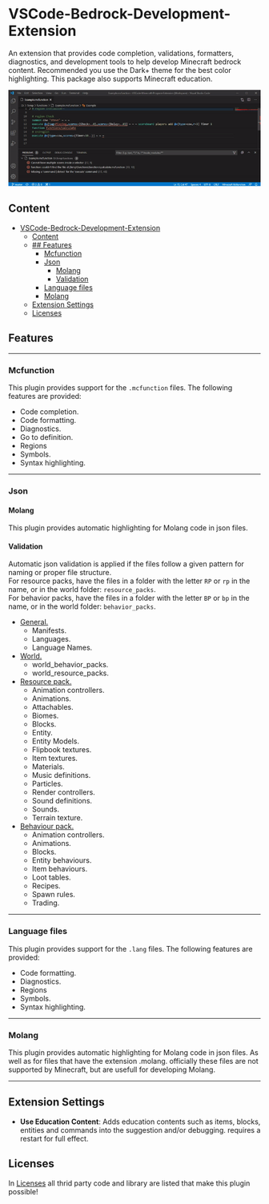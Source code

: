# VSCode-Bedrock-Development-Extension
An extension that provides code completion, validations, formatters, diagnostics, and development tools to help develop Minecraft bedrock content.
Recommended you use the Dark+ theme for the best color highlighting. This package also supports Minecraft education.

![overview](documentation/resources/overview.gif)

## Content
- [VSCode-Bedrock-Development-Extension](#vscode-bedrock-development-extension)
  - [Content](#content)
  - [## Features](#h2-idfeatures-38featuresh2)
    - [Mcfunction](#mcfunction)
    - [Json](#json)
      - [Molang](#molang)
      - [Validation](#validation)
    - [Language files](#language-files)
    - [Molang](#molang-1)
  - [Extension Settings](#extension-settings)
  - [Licenses](#licenses)

## Features
---

### Mcfunction
This plugin provides support for the `.mcfunction` files. The following features are provided:
- Code completion.
- Code formatting.
- Diagnostics.
- Go to definition.
- Regions
- Symbols.
- Syntax highlighting.

---
### Json

#### Molang
This plugin provides automatic highlighting for Molang code in json files.

#### Validation
Automatic json validation is applied if the files follow a given pattern for naming or proper file structure.  
For resource packs, have the files in a folder with the letter `RP` or `rp` in the name, or in the world folder: `resource_packs`.  
For behavior packs, have the files in a folder with the letter `BP` or `bp` in the name, or in the world folder: `behavior_packs`.  

- [General.](./documentation/Json%20Validation.md#general)
  - Manifests.
  - Languages.
  - Language Names.
- [World.](./documentation/Json%20Validation.md#world)
  - world_behavior_packs.
  - world_resource_packs.
- [Resource pack.](./documentation/Json%20Validation.md#resource-packs)
  - Animation controllers.
  - Animations.
  - Attachables.
  - Biomes.
  - Blocks.
  - Entity.
  - Entity Models.
  - Flipbook textures.
  - Item textures.
  - Materials.
  - Music definitions.
  - Particles.
  - Render controllers.
  - Sound definitions.
  - Sounds.
  - Terrain texture.
- [Behaviour pack.](./documentation/Json%20Validation.md#behaviour-packs)
  - Animation controllers.
  - Animations.
  - Blocks.
  - Entity behaviours.
  - Item behaviours.
  - Loot tables.
  - Recipes.
  - Spawn rules.
  - Trading.

---
### Language files
This plugin provides support for the `.lang` files. The following features are provided:
- Code formatting.
- Diagnostics.
- Regions
- Symbols.
- Syntax highlighting.

---
### Molang
This plugin provides automatic highlighting for Molang code in json files. As well as for files that have the extension .molang. officially these files are not supported by Minecraft, but are usefull for developing Molang.

---
## Extension Settings

- **Use Education Content**: Adds education contents such as items, blocks, entities and commands into the suggestion and/or debugging. requires a
  restart for full effect.


## Licenses
In [Licenses](./LICENSENS/Licenses.md) all thrid party code and library are listed that make this plugin possible!